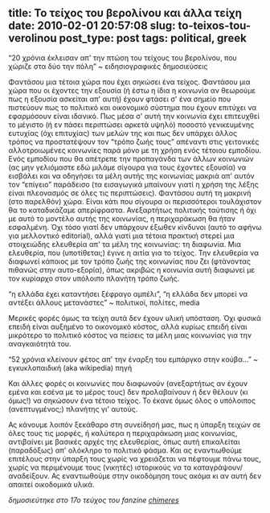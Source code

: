 title: Το τείχος του βερολίνου και άλλα τείχη
date: 2010-02-01 20:57:08
slug: to-teixos-tou-verolinou
post_type: post
tags: political, greek
---

“20 χρόνια έκλεισαν απ' την πτώση του τείχους του βερολίνου, που χώριζε στα δύο την πόλη” ~ ειδησιογραφικές δημοσιεύσεις

Φαντάσου μια τέτοια χώρα που έχει σηκώσει ένα τείχος. Φαντάσου μια χώρα που οι έχοντες την εξουσία (ή έστω η ίδια η κοινωνία αν θεωρούμε πως η εξουσία ασκείται απ' αυτή) έχουν φτάσει σ' ένα σημείο που πιστεύουν πως το πολιτικό και οικονομικό σύστημα που έχουν επιτύχει να εφαρμόσουν είναι ιδανικό. Πως μέσα σ' αυτή την κοινωνία έχει επιτευχθεί το μέγιστο (ή εν πάσει περιπτώσει αρκετά υψηλό) ποσοστό γενικευμένης ευτυχίας (όχι επιτυχίας) των μελών της και πως δεν υπάρχει άλλος τρόπος να προστατέψουν τον “τρόπο ζωής τους” απέναντι στις γειτονικές αλλοτροιωμένες κοινωνίες παρά μόνο με τη χρήση ενός τέτοιου εμποδίου. Ενός εμποδίου που θα απέτρεπε την προπαγάνδα των άλλων κοινωνιών (ας μην γελιόμαστε εδώ μιλάμε σίγουρα για τους έχοντες εξουσία) να εισβάλει και να οδηγήσει τα μέλη αυτής της κοινωνίας μακριά απ' αυτόν τον “επίγειο” παράδεισο (τα εισαγωγικά μπαίνουν γιατί η χρήση της λέξης είναι πλεονασμός σε όλες τις περιπτώσεις). Φαντάσου αυτή τη μακρινή (στο παρελθόν) χώρα. Είναι κάτι που σίγουρα οι περισσότεροι τουλάχιστον θα το καταδικάζαμε απερίφραστα. Ανεξαρτήτως πολιτικής ταύτισης ή όχι με αυτό το μοντέλο αυτής της κοινωνίας, η περιχαράκωση θα ήταν εσφαλμένη. Όχι τόσο γιατί δεν υπάρχουν έξωθεν κίνδυνοι (αυτό το αφήνω για μελλοντικό editorial), αλλά γιατί μια τέτοια πρακτική στερεί μια στοιχειώδης ελευθερία απ' τα μέλη της κοινωνίας: τη διαφωνία. Μια ελευθερία, που (υποτίθεται;) έγινε η αιτία για το τείχος. Την ελευθερία να διαφωνεί κάποιος με τον τρόπο ζωής της κοινωνίας που ζει (φτάνοντας πιθανώς στην αυτο-εξορία), όπως ακριβώς η κοινωνία αυτή διαφωνεί με τον κυρίαρχο στον υπόλοιπο πλανήτη τρόπο ζωής.

“η ελλάδα έχει καταντήσει ξέφραγο αμπέλι”, “η ελλάδα δεν μπορεί να αντέξει άλλους μετανάστες” ~ πολιτικοί, πολίτες, media

Μερικές φορές όμως τα τείχη αυτά δεν έχουν υλική υπόσταση. Όχι φυσικά επειδή είναι αυξημένο το οικονομικό κόστος, αλλά κυρίως επειδή είναι μικρότερο το πολιτικό κόστος να πείσεις τα μέλη μιας κοινωνίας για την αναγκαιότητά του.

“52 χρόνια κλείνουν φέτος απ' την έναρξη του εμπάργκο στην κούβα...” ~ εγκυκλοπαιδική (aka wikipedia) πηγή

Και άλλες φορές οι κοινωνίες που διαφωνούν (ανεξαρτήτως αν έχουν εμένα και εσένα με το μέρος τους) δεν προλαβαίνουν ή δεν θέλουν (κι όμως!) να σηκώσουν ένα τέτοιο τείχος. Το έκανε όμως όλος ο υπόλοιπος (ανεπτυγμένος;) πλανήτης γι' αυτούς.

Ας κάνουμε λοιπόν ξεκάθαρο στη συνείδησή μας, πως η ύπαρξη τειχών σε όλες τους τις μορφές, ή καλύτερα η περιχαράκωση μιας κοινωνίας, αντιβαίνει με βασικές αρχές της ελευθερίας, όπως αυτή επικαλείται (παραδόξως) απ' ολόκληρο το πολιτικό φάσμα. Και ας εναντιωθούμε επιτέλους στην ύπαρξη τους χωρίς να χρειάζεται να πέφτουμε πάνω τους, χωρίς να περιμένουμε τους (νικητές) ιστορικούς να τα καταγράψουν/αναδείξουν. Ας εναντιωθούμε στην οικοδόμηση τους ακόμα κι αν αυτή δεν απαιτεί οικοδομικά υλικά.

_δημοσιεύτηκε στο 17ο τεύχος του fanzine [chimeres](http://chimeres.gr/zine)_
